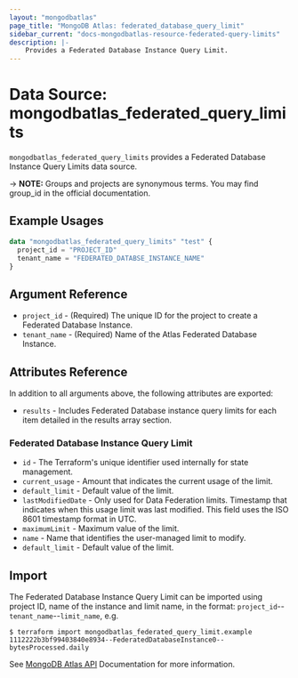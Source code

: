 ```yaml
---
layout: "mongodbatlas"
page_title: "MongoDB Atlas: federated_database_query_limit"
sidebar_current: "docs-mongodbatlas-resource-federated-query-limits"
description: |-
    Provides a Federated Database Instance Query Limit.
---
```


# Data Source: mongodbatlas_federated_query_limits

`mongodbatlas_federated_query_limits` provides a Federated Database Instance Query Limits data source.

-> **NOTE:** Groups and projects are synonymous terms. You may find group_id in the official documentation.

## Example Usages


```terraform
data "mongodbatlas_federated_query_limits" "test" {
  project_id = "PROJECT_ID"
  tenant_name = "FEDERATED_DATABSE_INSTANCE_NAME"
}
```

## Argument Reference

* `project_id` - (Required) The unique ID for the project to create a Federated Database Instance.
* `tenant_name` - (Required) Name of the Atlas Federated Database Instance.

## Attributes Reference

In addition to all arguments above, the following attributes are exported:

* `results` - Includes Federated Database instance query limits for each item detailed in the results array section.

### Federated Database Instance Query Limit

* `id` - The Terraform's unique identifier used internally for state management.
* `current_usage` - Amount that indicates the current usage of the limit.
* `default_limit` - Default value of the limit.
* `lastModifiedDate` - Only used for Data Federation limits. Timestamp that indicates when this usage limit was last modified. This field uses the ISO 8601 timestamp format in UTC.
* `maximumLimit` - Maximum value of the limit.
* `name` - Name that identifies the user-managed limit to modify.
* `default_limit` - Default value of the limit.

## Import

The Federated Database Instance Query Limit can be imported using project ID, name of the instance and limit name, in the format: 
`project_id`--`tenant_name`--`limit_name`, e.g.

```
$ terraform import mongodbatlas_federated_query_limit.example 1112222b3bf99403840e8934--FederatedDatabaseInstance0--bytesProcessed.daily
```

See [MongoDB Atlas API](https://www.mongodb.com/docs/atlas/reference/api-resources-spec/#tag/Data-Federation) Documentation for more information.